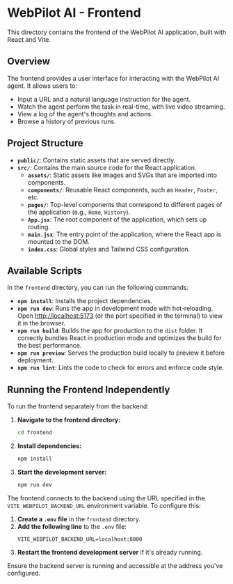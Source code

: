 # WebPilot AI - Frontend

This directory contains the frontend of the WebPilot AI application, built with React and Vite.

## Overview

The frontend provides a user interface for interacting with the WebPilot AI agent. It allows users to:
-   Input a URL and a natural language instruction for the agent.
-   Watch the agent perform the task in real-time, with live video streaming.
-   View a log of the agent's thoughts and actions.
-   Browse a history of previous runs.

## Project Structure

-   **`public/`**: Contains static assets that are served directly.
-   **`src/`**: Contains the main source code for the React application.
    -   **`assets/`**: Static assets like images and SVGs that are imported into components.
    -   **`components/`**: Reusable React components, such as `Header`, `Footer`, etc.
    -   **`pages/`**: Top-level components that correspond to different pages of the application (e.g., `Home`, `History`).
    -   **`App.jsx`**: The root component of the application, which sets up routing.
    -   **`main.jsx`**: The entry point of the application, where the React app is mounted to the DOM.
    -   **`index.css`**: Global styles and Tailwind CSS configuration.

## Available Scripts

In the `frontend` directory, you can run the following commands:

-   **`npm install`**: Installs the project dependencies.
-   **`npm run dev`**: Runs the app in development mode with hot-reloading. Open [http://localhost:5173](http://localhost:5173) (or the port specified in the terminal) to view it in the browser.
-   **`npm run build`**: Builds the app for production to the `dist` folder. It correctly bundles React in production mode and optimizes the build for the best performance.
-   **`npm run preview`**: Serves the production build locally to preview it before deployment.
-   **`npm run lint`**: Lints the code to check for errors and enforce code style.

## Running the Frontend Independently

To run the frontend separately from the backend:

1.  **Navigate to the frontend directory:**
    ```bash
    cd frontend
    ```

2.  **Install dependencies:**
    ```bash
    npm install
    ```

3.  **Start the development server:**
    ```bash
    npm run dev
    ```

The frontend connects to the backend using the URL specified in the `VITE_WEBPILOT_BACKEND_URL` environment variable. To configure this:

1.  **Create a `.env` file** in the `frontend` directory.
2.  **Add the following line** to the `.env` file:
    ```
    VITE_WEBPILOT_BACKEND_URL=localhost:8000
    ```
3.  **Restart the frontend development server** if it's already running.

Ensure the backend server is running and accessible at the address you've configured.
